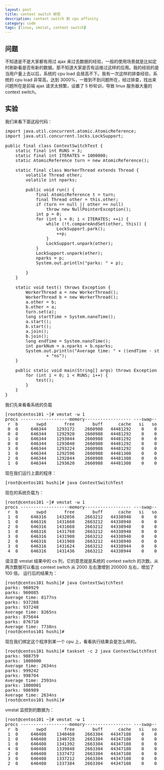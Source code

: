 ```yaml
---
layout: post
title: context switch 研究
description: context switch 和 cpu affinity
category: code
tags: [linux, vmstat, context switch]
---
```

## 问题
不知道是不是大家都有用过 ajax 来过去数据的经验，一般的使用场景就是比如定时刷新看是否有新的数据。那不知道大家是否有运维过这样的应用。我的经验的是当用户量上去以后，系统的 cpu load 会居高不下。我有一次这样的排查经验，系统的 cpu load 非常高，达到 3000%，一致到不到问题所在，经过排查，找出来问题所在是前端 ajax 请求太频繁，设置了 5 秒轮训，导致 linux 服务器大量的 context switch。

## 实验
我们来看下面这段代码：

<pre>
import java.util.concurrent.atomic.AtomicReference;
import java.util.concurrent.locks.LockSupport;

public final class ContextSwitchTest {
	static final int RUNS = 3;
	static final int ITERATES = 1000000;
	static AtomicReference<Thread> turn = new AtomicReference<Thread>();

	static final class WorkerThread extends Thread {
		volatile Thread other;
		volatile int nparks;

		public void run() {
			final AtomicReference<Thread> t = turn;
			final Thread other = this.other;
			if (turn == null || other == null)
				throw new NullPointerException();
			int p = 0;
			for (int i = 0; i < ITERATES; ++i) {
				while (!t.compareAndSet(other, this)) {
					LockSupport.park();
					++p;
				}
				LockSupport.unpark(other);
			}
			LockSupport.unpark(other);
			nparks = p;
			System.out.println("parks: " + p);

		}
	}

	static void test() throws Exception {
		WorkerThread a = new WorkerThread();
		WorkerThread b = new WorkerThread();
		a.other = b;
		b.other = a;
		turn.set(a);
		long startTime = System.nanoTime();
		a.start();
		b.start();
		a.join();
		b.join();
		long endTime = System.nanoTime();
		int parkNum = a.nparks + b.nparks;
		System.out.println("Average time: " + ((endTime - startTime) / parkNum)
				+ "ns");
	}

	public static void main(String[] args) throws Exception {
		for (int i = 0; i < RUNS; i++) {
			test();
		}
	}
}
</pre>

我们先来看看系统的负载

<pre class="nowordwrap">
[root@centos101 ~]# vmstat -w 1
procs -------------------memory------------------ ---swap-- -----io---- --system-- -----cpu-------
 r  b       swpd       free       buff      cache   si   so    bi    bo   in   cs  us sy  id wa st
 0  0     646344    1293172    2660988   44481292    0    0     1    15    0    0   2  0  98  0  0
 0  0     646344    1292920    2660988   44481292    0    0     0    40 1550 1789   0  0 100  0  0
 1  0     646344    1293044    2660988   44481292    0    0     0    44 1456 2060   0  0 100  0  0
 0  0     646344    1293040    2660988   44481292    0    0     0     0 1802 2028   0  0 100  0  0
 3  0     646344    1293224    2660988   44481292    0    0     0     4 1930 2332   1  0  99  0  0
 1  0     646344    1292596    2660988   44481308    0    0     0    76 1766 2681   1  0  99  0  0
 2  0     646344    1292844    2660988   44481308    0    0     0     4 1324 1774   0  0 100  0  0
 1  0     646344    1293620    2660988   44481308    0    0     0    76 1560 2171   0  0  99  0  0
</pre>

现在我们运行上面的程序：

<pre>
[root@centos101 hushi]# java ContextSwitchTest
</pre>

现在的系统负载为：

<pre class="nowordwrap">
[root@centos101 ~]# vmstat -w 1
procs -------------------memory------------------ ---swap-- -----io---- --system-- -----cpu-------
 r  b       swpd       free       buff      cache   si   so    bi    bo   in   cs  us sy  id wa st
 1  0     646316    1432056    2663212   44338940    0    0     1    15    0    0   2  0  98  0  0
 1  0     646316    1431660    2663212   44338940    0    0     0     0 2959 213549   1  2  97  0  0
 2  0     646316    1431668    2663212   44338940    0    0     0     4 2862 211135   1  2  97  0  0
 1  0     646316    1431760    2663212   44338940    0    0     0    16 2931 211029   1  2  97  0  0
 3  0     646316    1431908    2663212   44338940    0    0     0   172 2835 209765   1  2  97  0  0
 2  0     646316    1431908    2663212   44338940    0    0     0     0 2577 241335   1  2  97  0  0
 3  0     646316    1431624    2663212   44338944    0    0     0     4 3114 279214   2  1  97  0  0
 4  0     646316    1431436    2663212   44338944    0    0     0     0 2550 278861   2  1  97  0  0
</pre>

请注意 vmstat 结果中的 cs 列，它的意思就是系统的 context switch 的次数。从两次数据可以看出 context switch 从 2000 左右激增到 200000 左右，增加了 100 倍。
运行后的结果为：

<pre>
[root@centos101 hushi]# java ContextSwitchTest
parks: 960929
parks: 960085
Average time: 8177ns
parks: 937288
parks: 937248
Average time: 8265ns
parks: 875644
parks: 876710
Average time: 7738ns
[root@centos101 hushi]#
</pre>

现在我们绑定这个程序到某一个 cpu 上，看看执行结果会是怎么样的。

<pre>
[root@centos101 hushi]# taskset -c 2 java ContextSwitchTest
parks: 988759
parks: 1000000
Average time: 2634ns
parks: 999242
parks: 998704
Average time: 2593ns
parks: 1000001
parks: 986989
Average time: 2634ns
[root@centos101 hushi]#
</pre>

vmstat 监控到的数据为：

<pre class="nowordwrap">
[root@centos101 ~]# vmstat -w 1
procs -------------------memory------------------ ---swap-- -----io---- --system-- -----cpu-------
 r  b       swpd       free       buff      cache   si   so    bi    bo   in   cs  us sy  id wa st
 1  0     646408    1340460    2663304   44347108    0    0     1    15    0    0   2  0  98  0  0
 1  0     646408    1340728    2663304   44347108    0    0     0     0 2658 393339   1  2  97  0  0
 1  0     646408    1341392    2663304   44347108    0    0     4   124 3042 391449   1  2  97  0  0
 4  0     646408    1339848    2663304   44347108    0    0     0     0 2844 395311   1  2  97  0  0
 2  0     646408    1337472    2663304   44347108    0    0     0     4 2988 392845   1  3  97  0  0
 3  0     646408    1337212    2663304   44347108    0    0     0     4 3096 396890   1  2  97  0  0
 2  0     646408    1337384    2663304   44347108    0    0     0     4 2963 396925   1  3  97  0  0
</pre>



[-10]:    http://hushi55.github.io/  "-10"
